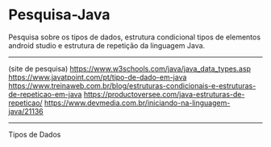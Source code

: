 # Pesquisa-Java
Pesquisa sobre os tipos de dados, estrutura condicional tipos de elementos android studio e estrutura de repetição da linguagem Java.

***
(site de pesquisa)
https://www.w3schools.com/java/java_data_types.asp
https://www.javatpoint.com/pt/tipo-de-dado-em-java
https://www.treinaweb.com.br/blog/estruturas-condicionais-e-estruturas-de-repeticao-em-java
https://productoversee.com/java-estruturas-de-repeticao/
https://www.devmedia.com.br/iniciando-na-linguagem-java/21136

***

Tipos de Dados

